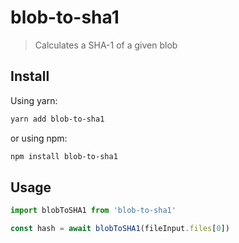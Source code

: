 # blob-to-sha1

> Calculates a SHA-1 of a given blob

## Install

Using yarn:
```sh
yarn add blob-to-sha1
```

or using npm:
```sh
npm install blob-to-sha1
```

## Usage
```javascript
import blobToSHA1 from 'blob-to-sha1'

const hash = await blobToSHA1(fileInput.files[0])
```
